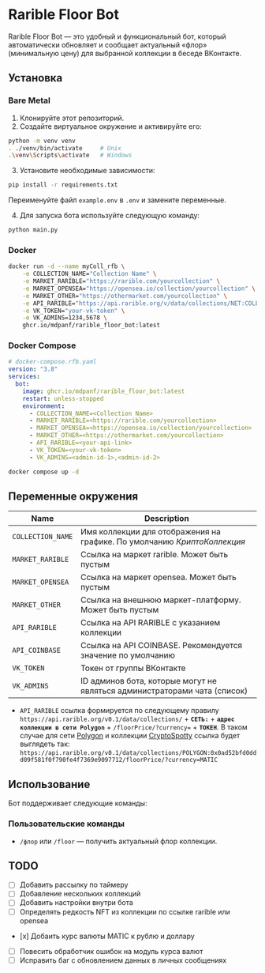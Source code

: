 # Rarible Floor Bot

Rarible Floor Bot — это удобный и функциональный бот, который автоматически обновляет и сообщает актуальный «флор» (минимальную цену) для выбранной коллекции в беседе ВКонтакте.

## Установка

### Bare Metal
1. Клонируйте этот репозиторий.
2. Создайте виртуальное окружение и активируйте его:
```sh
python -m venv venv
. ./venv/bin/activate     # Unix
.\venv\Scripts\activate   # Windows
```

3. Установите необходимые зависимости:
```sh
pip install -r requirements.txt
```

Переименуйте файл `example.env` в `.env` и замените переменные.

4. Для запуска бота используйте следующую команду:
```sh
python main.py
```

### Docker

```sh
docker run -d --name myColl_rfb \
    -e COLLECTION_NAME="Collection Name" \
    -e MARKET_RARIBLE="https://rarible.com/yourcollection" \
    -e MARKET_OPENSEA="https://opensea.io/collection/yourcollection" \
    -e MARKET_OTHER="https://othermarket.com/yourcollection" \
    -e API_RARIBLE="https://api.rarible.org/v/data/collections/NET:COLLECTION/floorPrice/?currency=CUR" \
    -e VK_TOKEN="your-vk-token" \
    -e VK_ADMINS=1234,5678 \
    ghcr.io/mdpanf/rarible_floor_bot:latest
```

### Docker Compose

```yaml
# docker-compose.rfb.yaml
version: "3.8"
services:
  bot:
    image: ghcr.io/mdpanf/rarible_floor_bot:latest
    restart: unless-stopped
    environment:
      - COLLECTION_NAME=<Collection Name>
      - MARKET_RARIBLE=<https://rarible.com/yourcollection>
      - MARKET_OPENSEA=<https://opensea.io/collection/yourcollection>
      - MARKET_OTHER=<https://othermarket.com/yourcollection>
      - API_RARIBLE=<your-api-link>
      - VK_TOKEN=<your-vk-token>
      - VK_ADMINS=<admin-id-1>,<admin-id-2>
```

```sh
docker compose up -d
```

## Переменные окружения

| Name                 | Description                                                  |
| -------------------- | ------------------------------------------------------------ |
| `COLLECTION_NAME`    | Имя коллекции для отображения на графике. По умолчанию *КриптоКоллекция* |
| `MARKET_RARIBLE`     | Ссылка на маркет rarible. Может быть пустым                  |
| `MARKET_OPENSEA`     | Ссылка на маркет opensea. Может быть пустым                  |
| `MARKET_OTHER`       | Ссылка на внешнюю маркет-платформу. Может быть пустым        |
| `API_RARIBLE`        | Ссылка на API RARIBLE с указанием коллекции                  |
| `API_COINBASE`       | Ссылка на API COINBASE. Рекомендуется значение по умолчанию  |
| `VK_TOKEN`           | Токен от группы ВКонтакте                                    |
| `VK_ADMINS`          | ID админов бота, которые могут не являться администраторами чата (список) |

- `API_RARIBLE` ссылка формируется по следующему правилу `https://api.rarible.org/v0.1/data/collections/` + **`СЕТЬ:`** + **`адрес коллекции в сети Polygon`** + `/floorPrice/?currency=` + **`ТОКЕН`**. В таком случае для сети [Polygon](https://polygon.technology) и коллекции [CryptoSpotty](https://rarible.com/Cryptospotty) ссылка будет выглядеть так: `https://api.rarible.org/v0.1/data/collections/POLYGON:0x0ad52bfd0ddd09f581f0f790fe4f7369e9097712/floorPrice/?currency=MATIC`



## Использование
Бот поддерживает следующие команды:

### Пользовательские команды
- `/флор` или `/floor` — получить актуальный флор коллекции.

## TODO
- [ ] Добавить рассылку по таймеру
- [ ] Добавление нескольких коллекций
- [ ] Добавить настройки внутри бота
- [ ] Определять редкость NFT из коллекции по ссылке rarible или opensea
- [х] Добаить курс валюты MATIC к рублю и доллару
- [ ] Повесить обработчик ошибок на модуль курса валют
- [ ] Исправить баг с обновлением данных в личных сообщениях
